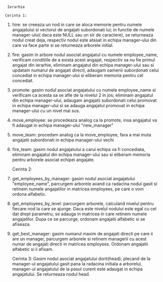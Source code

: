      Ierarhie

    Cerinta 1:
1) hire: se creeaza un nod in care se aloca memorie pentru numele angajatului 
si vectorul de angajati subordonati lui; in functie de numele manager-ului( 
daca este NULL sau un sir de caractere), se returneaza nodul creat deja, 
respectiv nodul este atasat in echipa manager-ului din care va face parte
si se returneaza arborele initial.

2) fire: gasim in arbore nodul asociat angajatul cu numele employee_name, 
verificam conditiile de a exista acest angajat, respectiv sa nu fie primul
angajat din ierarhie, eliminam angajatul din echipa manager-ului sau si
updatam numarul de angajati directi, adaugam oamenii subordonati celui concediat
in echipa manager-ului si eliberam memoria pentru cel concediat.

3) promote: gasim nodul asociat angajatului cu numele employee_name si verificam
ca acesta sa se afle de la nivelul 2 in jos; eliminam angajatul din echipa
manager-ului, adaugam angajatii subordonati celui promovat in echipa manager-ului
si se adauga angajatul promovat in echipa manager-ului cu un nivel mai sus.

4) move_employee: se procedeaza analog ca la promote, insa angajatul va fi
adaugat in echipa manager-ului "new_manager"

5) move_team: procedam analog ca la move_employee, fara a mai muta angajatii
subordonati in echipa manager-ului vechi

6) fire_team: gasim nodul angajatului a carui echipa va fi concediata, eliminam
angajatul din echipa manager-ului sau si eliberam memoria pentru arborele
asociat echipei angajate.


    Cerinta 2:
1) get_employees_by_manager: gasim nodul asociat angajatului "employee_name",
parcurgem arborele avand ca radacina nodul gasit si retinem numele angajatilor
in matricea employees, pe care o vom ordona alfabetic.

2) get_employees_by_level: parcurgem arborele, calculand  nivelul pentru fiecare
nod la care se ajunge. Daca este nivelul nodului este egal cu cel dat drept 
parametru, se adauga in matricea in care retinem numele angajatilor. Dupa ce se
parcurge, ordonam angajatii alfabetic si se afiseaza.

3) get_best_manager: gasim numarul maxim de angajati directi pe care ii are
un manager, parcurgem arborele si retinem managerii cu acest numar de angajati
directi in matricea employees. Ordonam angajatii alfabetic si ii afisam.

    
    Cerinta 3:
    Gasim nodul asociat angajatului dorit(head); plecand de la manager-ul
angajatului gasit pana la radacina initiala a arborelui, manager-ul angajatului
de la pasul curent este adaugat in echipa angajatului.
    Se returneaza nodul head. 